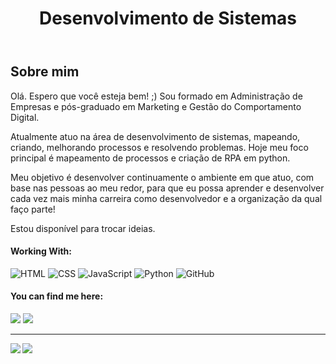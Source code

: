 <header>
<h1>Desenvolvimento de Sistemas</h1>
</header>


<section>
<h2> Sobre mim</h2>
<section>
Olá. Espero que você esteja bem! ;)
Sou formado em Administração de Empresas e pós-graduado em Marketing e Gestão do Comportamento Digital.

Atualmente atuo na área de desenvolvimento de sistemas, mapeando, criando, melhorando processos e resolvendo problemas. Hoje meu foco principal é mapeamento de processos e criação de RPA em python.

Meu objetivo é desenvolver continuamente o ambiente em que atuo, com base nas pessoas ao meu redor, para que eu possa aprender e desenvolver cada vez mais minha carreira como desenvolvedor e a organização da qual faço parte!

Estou disponível para trocar ideias.

#### Working With:
![HTML](https://img.shields.io/badge/HTML5-E34F26?style=for-the-badge&logo=html5&logoColor=white)
![CSS](https://img.shields.io/badge/CSS3-1572B6?style=for-the-badge&logo=css3&logoColor=white)
![JavaScript](https://img.shields.io/badge/JavaScript-323330?style=for-the-badge&logo=javascript&logoColor=F7DF1E)
![Python](https://img.shields.io/badge/python-3670A0?style=for-the-badge&logo=python&logoColor=ffdd54)
![GitHub](https://img.shields.io/badge/GitHub-100000?style=for-the-badge&logo=github&logoColor=white)

#### You can find me here:
<div>
  <a href="https://instagram.com/mmarianorocha" target="_blank"><img src="https://img.shields.io/badge/-Instagram-%23E4405F?style=for-the-badge&logo=instagram&logoColor=white" target="_blank"></a>
  <a href="https://www.linkedin.com/in/matheus-mariano-rocha-445860241" target="_blank"><img src="https://img.shields.io/badge/-LinkedIn-%230077B5?style=for-the-badge&logo=linkedin&logoColor=white" target="_blank"></a>
</div>

---

<img align='left' src="https://github-readme-stats.vercel.app/api?username=PhanthroX&show_icons=true&theme=synthwave&rank_icon=github&cache_seconds=1200">

<img align='center' src="https://github-readme-stats.vercel.app/api/top-langs/?username=PhanthroX&&hide=jupyter%20notebook,show_icons=true&theme=synthwave&cache_seconds=1200">
